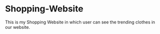 # Shopping-Website

This is my Shopping Website in which user can see the trending clothes in our website.
